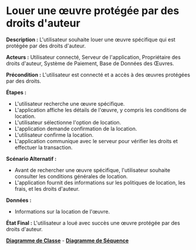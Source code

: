 # Louer une œuvre protégée par des droits d'auteur

  **Description :** L'utilisateur souhaite louer une œuvre spécifique qui est protégée par des droits d'auteur.

  **Acteurs :** Utilisateur connecté, Serveur de l'application, Propriétaire des droits d'auteur, Système de Paiement, Base de Données des Œuvres.

  **Précondition :** L'utilisateur est connecté et a accès à des œuvres protégées par des droits.

  **Étapes :**

  - L'utilisateur recherche une œuvre spécifique.
  - L'application affiche les détails de l'œuvre, y compris les conditions de location.
  - L'utilisateur sélectionne l'option de location.
  - L'application demande confirmation de la location.
  - L'utilisateur confirme la location.
  - L'application communique avec le serveur pour vérifier les droits et effectuer la transaction.

**Scénario Alternatif :**
  - Avant de rechercher une œuvre spécifique, l'utilisateur souhaite consulter les conditions générales de location.
  - L'application fournit des informations sur les politiques de location, les frais, et les droits d'auteur.

**Données :**
  - Informations sur la location de l'œuvre.

**État Final :** L'utilisateur a loué avec succès une œuvre protégée par des droits d'auteur.

[**Diagramme de Classe**](../Diagramme/sc6_c.jpg) - [**Diagramme de Séquence**](../Diagramme/sc6_sq.jpg) 
